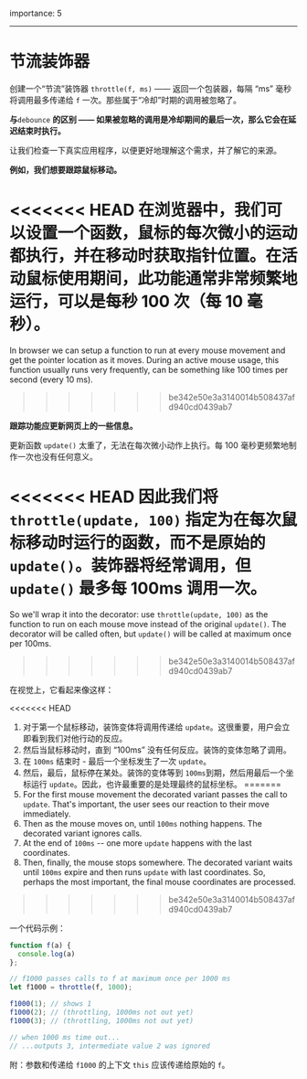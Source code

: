 importance: 5

---

# 节流装饰器

创建一个“节流”装饰器 `throttle(f, ms)` —— 返回一个包装器，每隔 “ms” 毫秒将调用最多传递给 `f` 一次。那些属于“冷却”时期的调用被忽略了。

**与**`debounce` **的区别 —— 如果被忽略的调用是冷却期间的最后一次，那么它会在延迟结束时执行。**

让我们检查一下真实应用程序，以便更好地理解这个需求，并了解它的来源。

**例如，我们想要跟踪鼠标移动。**

<<<<<<< HEAD
在浏览器中，我们可以设置一个函数，鼠标的每次微小的运动都执行，并在移动时获取指针位置。在活动鼠标使用期间，此功能通常非常频繁地运行，可以是每秒 100 次（每 10 毫秒）。
=======
In browser we can setup a function to run at every mouse movement and get the pointer location as it moves. During an active mouse usage, this function usually runs very frequently, can be something like 100 times per second (every 10 ms).
>>>>>>> be342e50e3a3140014b508437afd940cd0439ab7

**跟踪功能应更新网页上的一些信息。**

更新函数 `update()` 太重了，无法在每次微小动作上执行。每 100 毫秒更频繁地制作一次也没有任何意义。 

<<<<<<< HEAD
因此我们将 `throttle(update, 100)` 指定为在每次鼠标移动时运行的函数，而不是原始的 `update()`。装饰器将经常调用，但 `update()` 最多每 100ms 调用一次。
=======
So we'll wrap it into the decorator: use `throttle(update, 100)` as the function to run on each mouse move instead of the original `update()`. The decorator will be called often, but `update()` will be called at maximum once per 100ms.
>>>>>>> be342e50e3a3140014b508437afd940cd0439ab7

在视觉上，它看起来像这样：

<<<<<<< HEAD
1. 对于第一个鼠标移动，装饰变体将调用传递给 `update`。这很重要，用户会立即看到我们对他行动的反应。
2. 然后当鼠标移动时，直到 “100ms” 没有任何反应。装饰的变体忽略了调用。
3. 在 `100ms`  结束时 - 最后一个坐标发生了一次 `update`。
4. 然后，最后，鼠标停在某处。装饰的变体等到 `100ms`到期，然后用最后一个坐标运行 `update`。因此，也许最重要的是处理最终的鼠标坐标。
=======
1. For the first mouse movement the decorated variant passes the call to `update`. That's important, the user sees our reaction to their move immediately.
2. Then as the mouse moves on, until `100ms` nothing happens. The decorated variant ignores calls.
3. At the end of `100ms` -- one more `update` happens with the last coordinates. 
4. Then, finally, the mouse stops somewhere. The decorated variant waits until `100ms` expire and then runs `update` with last coordinates. So, perhaps the most important, the final mouse coordinates are processed.
>>>>>>> be342e50e3a3140014b508437afd940cd0439ab7

一个代码示例：

```js
function f(a) {
  console.log(a)
};

// f1000 passes calls to f at maximum once per 1000 ms
let f1000 = throttle(f, 1000);

f1000(1); // shows 1
f1000(2); // (throttling, 1000ms not out yet)
f1000(3); // (throttling, 1000ms not out yet)

// when 1000 ms time out...
// ...outputs 3, intermediate value 2 was ignored
```

附：参数和传递给 `f1000` 的上下文 `this` 应该传递给原始的 `f`。
